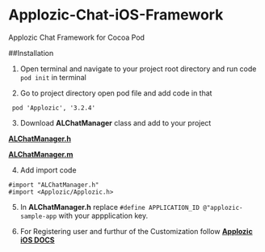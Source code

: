 # Applozic-Chat-iOS-Framework
Applozic Chat Framework for Cocoa Pod

##Installation

1) Open terminal and navigate to your project root directory and run code ```pod init``` in terminal


2) Go to project directory open pod file and add code in that

```
 pod 'Applozic', '3.2.4'
```


3) Download **ALChatManager** class and add to your project
  
[**ALChatManager.h**](https://raw.githubusercontent.com/AppLozic/Applozic-iOS-SDK/master/sample-with-framework/applozicdemo/ALChatManager.h)        

[**ALChatManager.m**](https://raw.githubusercontent.com/AppLozic/Applozic-iOS-SDK/master/sample-with-framework/applozicdemo/ALChatManager.m)


4) Add import code

```
#import "ALChatManager.h"
#import <Applozic/Applozic.h>
```


5) In **ALChatManager.h** replace ``` #define APPLICATION_ID @"applozic-sample-app ``` with your appplication key.


6) For Registering user and furthur of the Customization follow [**Applozic iOS DOCS**](https://www.applozic.com/docs/ios-chat-sdk.html#step-2-login-register-user)
